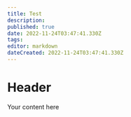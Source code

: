 ```yaml
---
title: Test
description: 
published: true
date: 2022-11-24T03:47:41.330Z
tags: 
editor: markdown
dateCreated: 2022-11-24T03:47:41.330Z
---
```


# Header
Your content here
